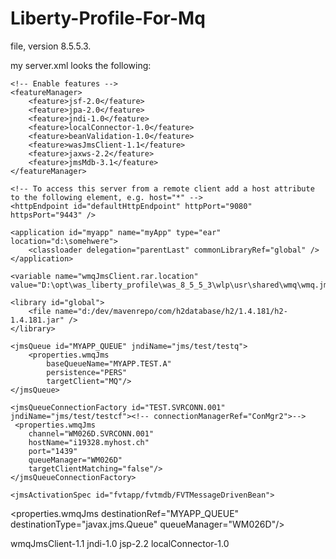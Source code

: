# Liberty-Profile-For-Mq

file, version 8.5.5.3.

my server.xml looks the following:

<server description="new server">

    <!-- Enable features -->
    <featureManager>
        <feature>jsf-2.0</feature>
        <feature>jpa-2.0</feature>
        <feature>jndi-1.0</feature>
        <feature>localConnector-1.0</feature>
        <feature>beanValidation-1.0</feature>
        <feature>wasJmsClient-1.1</feature>
        <feature>jaxws-2.2</feature>
        <feature>jmsMdb-3.1</feature>
    </featureManager>

    <!-- To access this server from a remote client add a host attribute to the following element, e.g. host="*" -->
    <httpEndpoint id="defaultHttpEndpoint" httpPort="9080" httpsPort="9443" />

    <application id="myapp" name="myApp" type="ear" location="d:\somehwere">
        <classloader delegation="parentLast" commonLibraryRef="global" />
    </application>

    <variable name="wmqJmsClient.rar.location" value="D:\opt\was_liberty_profile\was_8_5_5_3\wlp\usr\shared\wmq\wmq.jmsra.rar"/>

    <library id="global">
        <file name="d:/dev/mavenrepo/com/h2database/h2/1.4.181/h2-1.4.181.jar" />
    </library>

    <jmsQueue id="MYAPP_QUEUE" jndiName="jms/test/testq">
        <properties.wmqJms 
            baseQueueName="MYAPP.TEST.A" 
            persistence="PERS" 
            targetClient="MQ"/>
    </jmsQueue>

    <jmsQueueConnectionFactory id="TEST.SVRCONN.001" jndiName="jms/test/testcf"><!-- connectionManagerRef="ConMgr2">-->
     <properties.wmqJms 
        channel="WM026D.SVRCONN.001" 
        hostName="i19328.myhost.ch" 
        port="1439" 
        queueManager="WM026D" 
        targetClientMatching="false"/>
    </jmsQueueConnectionFactory>

    <jmsActivationSpec id="fvtapp/fvtmdb/FVTMessageDrivenBean">
  <properties.wmqJms destinationRef="MYAPP_QUEUE"
                     destinationType="javax.jms.Queue"
                     queueManager="WM026D"/>
</jmsActivationSpec>
</server>


<?xml version="1.0" encoding="UTF-8"?>
<server description="new server">

  <!-- Enable features -->
  <featureManager>
    <feature>wmqJmsClient-1.1</feature>
    <feature>jndi-1.0</feature>
    <feature>jsp-2.2</feature>
    <feature>localConnector-1.0</feature>
  </featureManager>

  <variable name="wmqJmsClient.rar.location" value="D:\wlp\wmq\wmq.jmsra.rar"/>

  <jmsQueueConnectionFactory jndiName="jms/wmqCF" connectionManagerRef="ConMgr6">
    <properties.wmqJms
            transportType="CLIENT"
            hostName="hostname"
            port="1514"
            channel="SYSTEM.DEF.SVRCONN"
            queueManager="QM"           
            />
  </jmsQueueConnectionFactory>

  <connectionManager id="ConMgr6" maxPoolSize="2"/>

  <applicationMonitor updateTrigger="mbean"/>
  <application id="App"
               location="...\app.war"
               name="App" type="war"/>
  <!-- To access this server from a remote client add a host attribute to the following element, e.g. host="*" -->
  <httpEndpoint id="defaultHttpEndpoint"
                httpPort="9080"
                httpsPort="9443"/>
</server>
